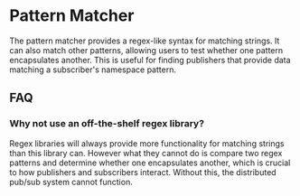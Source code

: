 # Pattern Matcher

The pattern matcher provides a regex-like syntax for matching strings. It can also match
other patterns, allowing users to test whether one pattern encapsulates another. This is
useful for finding publishers that provide data matching a subscriber's namespace
pattern.

## FAQ

### Why not use an off-the-shelf regex library?

Regex libraries will always provide more functionality for matching strings than this
library can. However what they cannot do is compare two regex patterns and determine
whether one encapsulates another, which is crucial to how publishers and subscribers
interact. Without this, the distributed pub/sub system cannot function.
